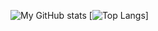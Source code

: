 ![My GitHub stats](https://github-readme-stats-nu-self-16.vercel.app/api?username=MicheleRabesco&count_private=true&show_icons=true&theme=gruvbox)
[![Top Langs](https://github-readme-stats-nu-self-16.vercel.app/api/top-langs/?username=MicheleRabesco&layout=compact)]
